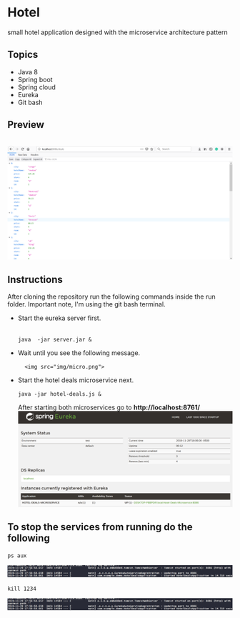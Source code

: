 # Hotel 

small  hotel  application designed  with the microservice  architecture pattern

## Topics
<ul>
  <li>Java 8 </li>
  <li>Spring boot</li>
  <li>Spring cloud</li>
  <li>Eureka</li>
  <li>Git bash</li>
</ul>

## Preview

<br>
<img src="img/micro2.png">

## Instructions

<p>After cloning the repository run the following commands inside the run folder. Important note, I'm using the git bash 
  terminal.
</p>

<ul>
  <li>Start the eureka server first.<br><br>
  
```
java  -jar server.jar &
```
  </li>
    <li> Wait until you see the following message. <br> 
      
      <img src="img/micro.png">
  </li>
  <li>Start the hotel deals microservice next.

```
java -jar hotel-deals.js &
```
</li>After starting both microservices go to  <strong>http://localhost:8761/</strong><br>
  <img src="img/micro3.png">   
</ul>  

## To stop the services from running do the following

```
ps aux 
```

<img src="img/micro4.png">

```
kill 1234 
```
<img src="img/micro4.png">



